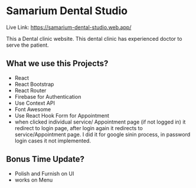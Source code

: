 # Samarium Dental Studio

Live Link: https://samarium-dental-studio.web.app/

This a Dental clinic website. This dental clinic has experienced doctor to serve the patient. 

## What we use this Projects?
* React
* React Bootstrap
* React Router
* Firebase for Authentication
* Use Context API
* Font Awesome
* Use React Hook Form for Appointment
* when clicked individual service/ Appointment page (if not logged in) it redirect to login page, after login again it redirects to service/Appointment page. I did it for google sinin process, in password login cases it not implemented.

## Bonus Time Update?
* Polish and Furnish on UI
* works on Menu 
